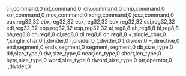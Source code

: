 cli,command,0
int,command,0
idiv,command,0
cmp,command,0
xor,command,0
mov,command,0
xchg,command,0
jcxz,command,0
eax,reg32,32
ebx,reg32,32
ecx,reg32,32
edx,reg32,32
esi,reg32,32
edi,reg32,32
ebp,reg32,32
esp,reg32,32
al,reg8,8
ah,reg8,8
bl,reg8,8
bh,reg8,8
ch,reg8,8
cl,reg8,8
dl,reg8,8
dh,reg8,8
+,single_char,0
*,single_char,0
[,divider,0
],divider,0
(,divider,0
),divider,0
=,directive,0
end,segment,0
ends,segment,0
segment,segment,0
db,size_type,0
dd,size_type,0
dw,size_type,0
near,len_type,0
short,len_type,0
byte,size_type,0
word,size_type,0
dword,size_type,0
ptr,operator,0
:,divider,0